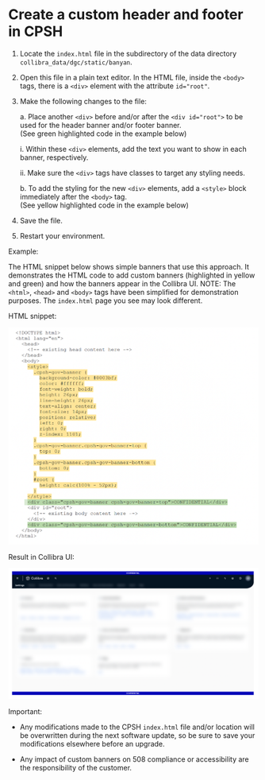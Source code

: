 # Create a custom header and footer in CPSH

1. Locate the `index.html` file in the subdirectory of the data directory `collibra_data/dgc/static/banyan`.

2. Open this file in a plain text editor. In the HTML file, inside the `<body>` tags, there is a `<div>` element with the attribute `id="root"`.

3. Make the following changes to the file:

   a. Place another `<div>` before and/or after the `<div id="root">` to be used for the header banner and/or footer banner.  
      (See green highlighted code in the example below)

      i. Within these `<div>` elements, add the text you want to show in each banner, respectively.  

      ii. Make sure the `<div>` tags have classes to target any styling needs.

   b. To add the styling for the new `<div>` elements, add a `<style>` block immediately after the `<body>` tag.  
      (See yellow highlighted code in the example below)

4. Save the file.

5. Restart your environment.


Example:

The HTML snippet below shows simple banners that use this approach. It demonstrates the HTML code to add custom banners (highlighted in yellow and green) and how the banners appear in the Collibra UI. NOTE: The `<html>`, `<head>` and `<body>` tags have been simplified for demonstration purposes. The `index.html` page you see may look different.

HTML snippet:

![CPSH](./images/cpsh-html-snippet.png)

Result in Collibra UI:

![CPSH](./images/cpsh-banner.png)


Important: 

- Any modifications made to the CPSH `index.html` file and/or location will be overwritten during the next software update, so be sure to save your modifications elsewhere before an upgrade.

- Any impact of custom banners on 508 compliance or accessibility are the responsibility of the customer.